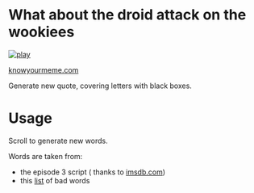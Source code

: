 # What about the droid attack on the wookiees

[![play](https://platane.github.io/whataboutthedroidattackonthewookiees/807ed415.jpg)](https://platane.github.io/whataboutthedroidattackonthewookiees/)

[knowyourmeme.com](http://knowyourmeme.com/memes/what-about-the-droid-attack-on-the-wookiees)

Generate new quote, covering letters with black boxes.

# Usage

Scroll to generate new words.

Words are taken from:

* the episode 3 script ( thanks to [imsdb.com](http://www.imsdb.com/scripts/Star-Wars-Revenge-of-the-Sith.html))
* this [list](https://github.com/LDNOOBW/List-of-Dirty-Naughty-Obscene-and-Otherwise-Bad-Words) of bad words
